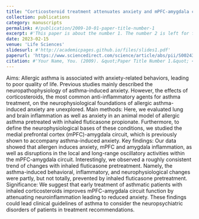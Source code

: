 ```yaml
---
title: "Corticosteroid treatment attenuates anxiety and mPFC-amygdala circuit dysfunction in allergic asthma"
collection: publications
category: manuscripts
permalink: #/publication/2009-10-01-paper-title-number-1
excerpt: #'This paper is about the number 1. The number 2 is left for future work.'
date: 2023-02-15
venue: 'Life Sciences'
slidesurl: #'http://academicpages.github.io/files/slides1.pdf'
paperurl: 'https://www.sciencedirect.com/science/article/abs/pii/S0024320523000073'
citation: #'Your Name, You. (2009). &quot;Paper Title Number 1.&quot; <i>Journal 1</i>. 1(1).'
---
```


Aims: Allergic asthma is associated with anxiety-related behaviors, leading to poor quality of life. Previous studies mainly described the neuropathophysiology of asthma-induced anxiety. However, the effects of corticosteroids, the most common anti-inflammatory agents for asthma treatment, on the neurophysiological foundations of allergic asthma-induced anxiety are unexplored.
Main methods: Here, we evaluated lung and brain inflammation as well as anxiety in an animal model of allergic asthma pretreated with inhaled fluticasone propionate. Furthermore, to define the neurophysiological bases of these conditions, we studied the medial prefrontal cortex (mPFC)-amygdala circuit, which is previously shown to accompany asthma-induced anxiety.
Key findings: Our data showed that allergen induces anxiety, mPFC and amygdala inflammation, as well as disruptions in the local and long-range oscillatory activities within the mPFC-amygdala circuit. Interestingly, we observed a roughly consistent trend of changes with inhaled fluticasone pretreatment. Namely, the asthma-induced behavioral, inflammatory, and neurophysiological changes were partly, but not totally, prevented by inhaled fluticasone pretreatment.
Significance: We suggest that early treatment of asthmatic patients with inhaled corticosteroids improves mPFC-amygdala circuit function by attenuating neuroinflammation leading to reduced anxiety. These findings could lead clinical guidelines of asthma to consider the neuropsychiatric disorders of patients in treatment recommendations.